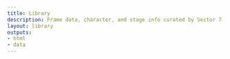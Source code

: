 ```yaml
---
title: Library
description: Frame data, character, and stage info curated by Sector 7-G.
layout: library
outputs:
- html
- data
---
```


